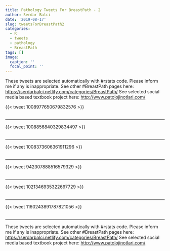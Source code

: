 ```yaml
---
title: Pathology Tweets For BreastPath - 2
author: Serdar Balci
date: '2019-08-17'
slug: tweetsForBreastPath2
categories:
  - R
  - tweets
  - pathology
  - BreastPath
tags: []
image:
  caption: ''
  focal_point: ''
---
```



These tweets are selected automatically with #rstats code. Please inform me if any is inappropriate.
See other #BreastPath pages here: https://serdarbalci.netlify.com/categories/BreastPath/ 
See selected social media based textbook project here: http://www.patolojinotlari.com/

{{< tweet 1008977650679832576 >}}
<br>
<br>
<hr>
{{< tweet 1008856840329834497 >}}
<br>
<br>
<hr>
{{< tweet 1008373606361911296 >}}
<br>
<br>
<hr>
{{< tweet 942307888516579329 >}}
<br>
<br>
<hr>
{{< tweet 1021346935322697729 >}}
<br>
<br>
<hr>
{{< tweet 1160243891787821056 >}}
<br>
<br>
<hr>


These tweets are selected automatically with #rstats code. Please inform me if any is inappropriate.
See other #BreastPath pages here: https://serdarbalci.netlify.com/categories/BreastPath/ 
See selected social media based textbook project here: http://www.patolojinotlari.com/
